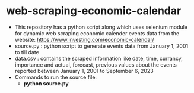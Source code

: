 # web-scraping-economic-calendar

 * This repository has a python script along which uses selenium module for dynamic web scraping economic calender events data from the website: https://www.investing.com/economic-calendar/
 * source.py : python script to generate events data from January 1, 2001 to till date
 * data.csv : contains the scraped information like date, time, currancy, importance and actual, forecast, previous values about the events reported between January 1, 2001 to September 6, 2023
 * Commands to run the source file:
   * **python source.py**
